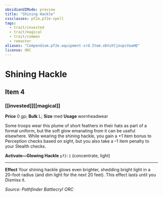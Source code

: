 ```yaml
---
obsidianUIMode: preview
title: "Shining Hackle"
cssclasses: pf2e,pf2e-spell
tags:
  - trait/invested
  - trait/magical
  - trait/common
  - remaster
aliases: "Compendium.pf2e.equipment-srd.Item.obtuYCjovpcVaaHQ"
license: ORC
---
```

# Shining Hackle
## Item 4
### [[invested]][[magical]]


**Price** 0 gp; 
**Bulk** L; **Size** med
**Usage** wornheadwear

Some troops wear this plume of short feathers in their hats as part of a formal uniform, but the soft glow emanating from it can be useful elsewhere. While wearing the shining hackle, you gain a +1 item bonus to Perception checks based on sight, but you also take a –1 item penalty to your Stealth checks.

**Activate—Glowing Hackle** `pf2:1` (concentrate, light)

* * *

**Effect** Your shining hackle glows even brighter, shedding bright light in a 20-foot radius (and dim light for the next 20 feet). This effect lasts until you Dismiss it.

*Source: Pathfinder Battlecry!*
*ORC*